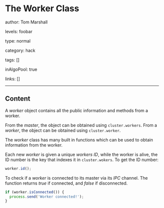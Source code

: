 # The Worker Class
author: Tom Marshall

levels: foobar

type: normal

category: hack

tags: []

inAlgoPool: true

links: []

---
## Content

A *worker* object contains all the public information and methods from a worker. 

From the *master*, the object can be obtained using `cluster.workers`. From a *worker*, the object can be obtained using `cluster.worker`.


The *worker* class has many built in functions which can be used to obtain information from the worker.


Each new *worker* is given a unique *workers* *ID*, while the worker is alive, the ID number is the key that indexes it in `cluster.wokers`. To get the ID number:
```javascript
worker.id();
```

To check if a *worker* is connected to its master via its *IPC* channel. The function returns *true* if connected, and *false* if disconnected.
```javascript
if (worker.isConnected()) {
  process.send('Worker connected!'); 
}
```
